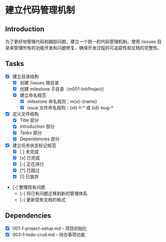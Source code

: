 # 建立代码管理机制

## Introduction
为了更好地管理代码和跟踪问题，建立一个统一的代码管理机制。使用 /issues 目录来管理所有的功能开发和问题修复，确保开发过程的可追踪性和文档的完整性。

## Tasks
- [x] 建立目录结构
  - [x] 创建 /issues 根目录
  - [x] 创建 milestone 子目录（m001-InitProject）
  - [x] 建立命名规范
    - [x] milestone 命名规则：m{x}-{name}
    - [x] issue 文件命名规则：{id}-f-* 或 {id}-bug-*
- [x] 定义文件结构
  - [x] Title 部分
  - [x] Introduction 部分
  - [x] Tasks 部分
  - [x] Dependencies 部分
- [x] 建立任务状态标记规范
  - [x] [ ] 未完成
  - [x] [x] 已完成
  - [x] [-] 正在进行
  - [x] [*] 已跳过
  - [x] [!] 已放弃
- [-] 整理现有问题
  - [-] 将已有问题迁移到新的管理体系
  - [-] 更新现有文档的格式

## Dependencies
- [x] 001-f-project-setup.md - 项目初始化
- [x] 003-f-todo-crud.md - 待办事项功能 